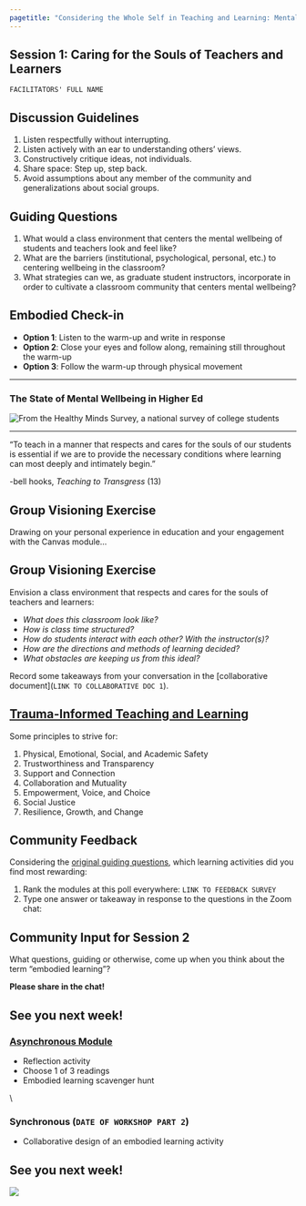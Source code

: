 ```yaml
---
pagetitle: "Considering the Whole Self in Teaching and Learning: Mental and Physical Wellbeing in the Classroom"
---
```


## Session 1: Caring for the Souls of Teachers and Learners

`FACILITATORS' FULL NAME`

## Discussion Guidelines

1. Listen respectfully without interrupting.
2. Listen actively with an ear to understanding others’ views.
3. Constructively critique ideas, not individuals.
4. Share space: Step up, step back.
5. Avoid assumptions about any member of the community and
   generalizations about social groups.

## Guiding Questions

1. What would a class environment that centers the mental wellbeing of
   students and teachers look and feel like?
2. What are the barriers (institutional, psychological, personal,
   etc.) to centering wellbeing in the classroom?
3. What strategies can we, as graduate student instructors,
   incorporate in order to cultivate a classroom community that
   centers mental wellbeing?

## Embodied Check-in

- **Option 1**: Listen to the warm-up and write in response
- **Option 2**: Close your eyes and follow along, remaining still
  throughout the warm-up
- **Option 3**: Follow the warm-up through physical movement

---------

### The State of Mental Wellbeing in Higher Ed

![From the [Healthy Minds
Survey](https://healthymindsnetwork.org/wp-content/uploads/2019/09/HMS_national-2018-19.pdf),
a national survey of college students](mental-health.png)

----------------------

“To teach in a manner that respects and cares for the souls of our
students is essential if we are to provide the necessary conditions
where learning can most deeply and intimately begin.”

-bell hooks, *Teaching to Transgress* (13)

## Group Visioning Exercise

Drawing on your personal experience in education and your engagement
with the Canvas module...

## Group Visioning Exercise

Envision a class environment that respects and cares for the souls of
teachers and learners:

- *What does this classroom look like?*
- *How is class time structured?*
- *How do students interact with each other? With the instructor(s)?*
- *How are the directions and methods of learning decided?*
- *What obstacles are keeping us from this ideal?*

Record some takeaways from your conversation in the [collaborative
document](`LINK TO COLLABORATIVE DOC 1`).

## [Trauma-Informed Teaching and Learning](https://traumainformedteachingblog.files.wordpress.com/2020/03/examples-of-titl-in-college-classrooms-3.2020-color-3.pdf)

Some principles to strive for:

1. Physical, Emotional, Social, and Academic Safety
2. Trustworthiness and Transparency
3. Support and Connection
4. Collaboration and Mutuality
5. Empowerment, Voice, and Choice
6. Social Justice
7. Resilience, Growth, and Change

## Community Feedback

Considering the [original guiding questions](#guiding-questions),
which learning activities did you find most rewarding:

1. Rank the modules at this poll everywhere:
   `LINK TO FEEDBACK SURVEY`
2. Type one answer or takeaway in response to the questions in the
   Zoom chat:


## Community Input for Session 2

What questions, guiding or otherwise, come up when you think about the
term “embodied learning”?

**Please share in the chat!**



## See you next week!


### [Asynchronous Module](../workshop/module2.md)
- Reflection activity
- Choose 1 of 3 readings
- Embodied learning scavenger hunt

\\

### Synchronous (**`DATE OF WORKSHOP PART 2`**)
- Collaborative design of an embodied learning activity

## See you next week!

![](https://media1.giphy.com/media/xFnAObsU5nMrUUC3HX/giphy-downsized.gif?cid=6104955e9e18052454a9f72b9df40ff1031f24f2ce3a42a6&rid=giphy-downsized.gif)
